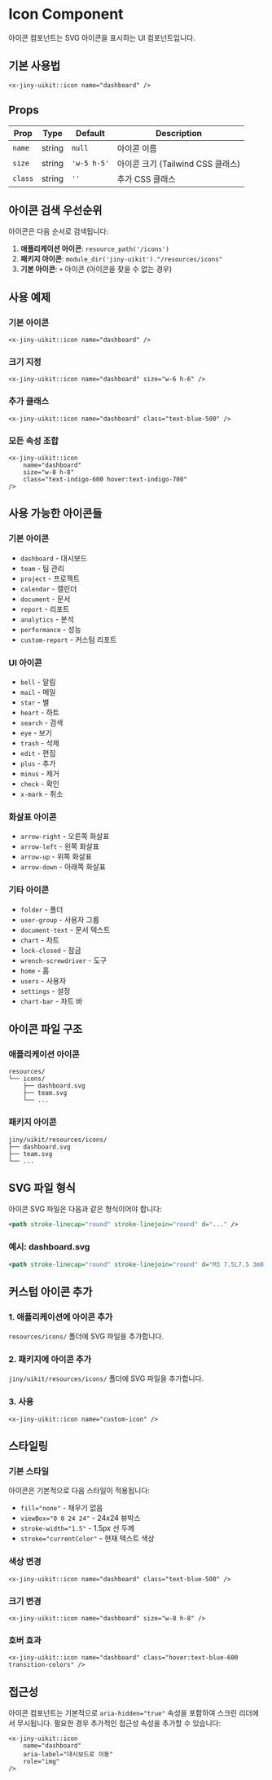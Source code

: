 # Icon Component

아이콘 컴포넌트는 SVG 아이콘을 표시하는 UI 컴포넌트입니다.

## 기본 사용법

```blade
<x-jiny-uikit::icon name="dashboard" />
```

## Props

| Prop | Type | Default | Description |
|------|------|---------|-------------|
| `name` | string | `null` | 아이콘 이름 |
| `size` | string | `'w-5 h-5'` | 아이콘 크기 (Tailwind CSS 클래스) |
| `class` | string | `''` | 추가 CSS 클래스 |

## 아이콘 검색 우선순위

아이콘은 다음 순서로 검색됩니다:

1. **애플리케이션 아이콘**: `resource_path('/icons')`
2. **패키지 아이콘**: `module_dir('jiny-uikit')."/resources/icons"`
3. **기본 아이콘**: `+` 아이콘 (아이콘을 찾을 수 없는 경우)

## 사용 예제

### 기본 아이콘
```blade
<x-jiny-uikit::icon name="dashboard" />
```

### 크기 지정
```blade
<x-jiny-uikit::icon name="dashboard" size="w-6 h-6" />
```

### 추가 클래스
```blade
<x-jiny-uikit::icon name="dashboard" class="text-blue-500" />
```

### 모든 속성 조합
```blade
<x-jiny-uikit::icon 
    name="dashboard" 
    size="w-8 h-8" 
    class="text-indigo-600 hover:text-indigo-700" 
/>
```

## 사용 가능한 아이콘들

### 기본 아이콘
- `dashboard` - 대시보드
- `team` - 팀 관리
- `project` - 프로젝트
- `calendar` - 캘린더
- `document` - 문서
- `report` - 리포트
- `analytics` - 분석
- `performance` - 성능
- `custom-report` - 커스텀 리포트

### UI 아이콘
- `bell` - 알림
- `mail` - 메일
- `star` - 별
- `heart` - 하트
- `search` - 검색
- `eye` - 보기
- `trash` - 삭제
- `edit` - 편집
- `plus` - 추가
- `minus` - 제거
- `check` - 확인
- `x-mark` - 취소

### 화살표 아이콘
- `arrow-right` - 오른쪽 화살표
- `arrow-left` - 왼쪽 화살표
- `arrow-up` - 위쪽 화살표
- `arrow-down` - 아래쪽 화살표

### 기타 아이콘
- `folder` - 폴더
- `user-group` - 사용자 그룹
- `document-text` - 문서 텍스트
- `chart` - 차트
- `lock-closed` - 잠금
- `wrench-screwdriver` - 도구
- `home` - 홈
- `users` - 사용자
- `settings` - 설정
- `chart-bar` - 차트 바

## 아이콘 파일 구조

### 애플리케이션 아이콘
```
resources/
└── icons/
    ├── dashboard.svg
    ├── team.svg
    └── ...
```

### 패키지 아이콘
```
jiny/uikit/resources/icons/
├── dashboard.svg
├── team.svg
└── ...
```

## SVG 파일 형식

아이콘 SVG 파일은 다음과 같은 형식이어야 합니다:

```svg
<path stroke-linecap="round" stroke-linejoin="round" d="..." />
```

### 예시: dashboard.svg
```svg
<path stroke-linecap="round" stroke-linejoin="round" d="M3 7.5L7.5 3m0 0L12 7.5M7.5 3v13.5m13.5 0L16.5 21m0 0L12 16.5m4.5 4.5V7.5" />
```

## 커스텀 아이콘 추가

### 1. 애플리케이션에 아이콘 추가
`resources/icons/` 폴더에 SVG 파일을 추가합니다.

### 2. 패키지에 아이콘 추가
`jiny/uikit/resources/icons/` 폴더에 SVG 파일을 추가합니다.

### 3. 사용
```blade
<x-jiny-uikit::icon name="custom-icon" />
```

## 스타일링

### 기본 스타일
아이콘은 기본적으로 다음 스타일이 적용됩니다:
- `fill="none"` - 채우기 없음
- `viewBox="0 0 24 24"` - 24x24 뷰박스
- `stroke-width="1.5"` - 1.5px 선 두께
- `stroke="currentColor"` - 현재 텍스트 색상

### 색상 변경
```blade
<x-jiny-uikit::icon name="dashboard" class="text-blue-500" />
```

### 크기 변경
```blade
<x-jiny-uikit::icon name="dashboard" size="w-8 h-8" />
```

### 호버 효과
```blade
<x-jiny-uikit::icon name="dashboard" class="hover:text-blue-600 transition-colors" />
```

## 접근성

아이콘 컴포넌트는 기본적으로 `aria-hidden="true"` 속성을 포함하여 스크린 리더에서 무시됩니다. 필요한 경우 추가적인 접근성 속성을 추가할 수 있습니다:

```blade
<x-jiny-uikit::icon 
    name="dashboard" 
    aria-label="대시보드로 이동" 
    role="img" 
/>
``` 

